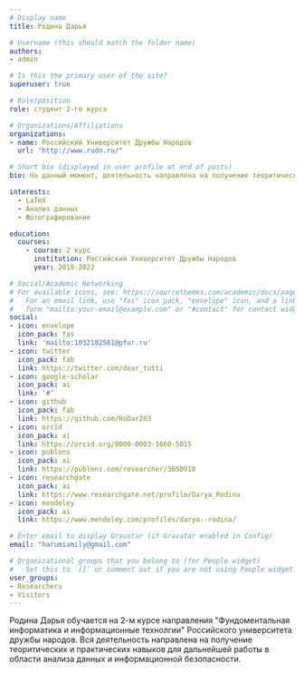 ```yaml
---
# Display name
title: Родина Дарья

# Username (this should match the folder name)
authors:
- admin

# Is this the primary user of the site?
superuser: true

# Role/position
role: студент 2-го курса

# Organizations/Affiliations
organizations:
- name: Российский Университет Дружбы Народов
  url: "http://www.rudn.ru/"

# Short bio (displayed in user profile at end of posts)
bio: На данный момент, деятельность направлена на получение теоритических и практических знаний, необходимых для дальннейшей работы в сфере IT.

interests:
  - LaTeX
  - Анализ данных
  - Фотографирование

education:
  courses:
    - course: 2 курс 
      institution: Российский Университет Дружбы Народов 
      year: 2018-2022

# Social/Academic Networking
# For available icons, see: https://sourcethemes.com/academic/docs/page-builder/#icons
#   For an email link, use "fas" icon pack, "envelope" icon, and a link in the
#   form "mailto:your-email@example.com" or "#contact" for contact widget.
social:
- icon: envelope
  icon_pack: fas
  link: 'mailto:1032182581@pfur.ru'
- icon: twitter
  icon_pack: fab
  link: https://twitter.com/dear_tutti
- icon: google-scholar
  icon_pack: ai
  link: '#'
- icon: github
  icon_pack: fab
  link: https://github.com/RoDar203
- icon: orcid
  icon_pack: ai
  link: https://orcid.org/0000-0003-1660-5015
- icon: publons
  icon_pack: ai
  link: https://publons.com/researcher/3650918
- icon: researchgate
  icon_pack: ai
  link: https://www.researchgate.net/profile/Darya_Rodina
- icon: mendeley
  icon_pack: ai
  link: https://www.mendeley.com/profiles/darya--rodina/

# Enter email to display Gravatar (if Gravatar enabled in Config)
email: "harumiamily@gmail.com"

# Organizational groups that you belong to (for People widget)
#   Set this to `[]` or comment out if you are not using People widget.
user_groups:
- Researchers
- Visitors
---
```


Родина Дарья обучается на 2-м курсе направления "Фундоментальная информатика и информационные технолгии" Российского университета дружбы народов. Вся деятельность направлена на получение теоритических и практических навыков для дальнейшей работы в области анализа данных и информационной безопасности.
